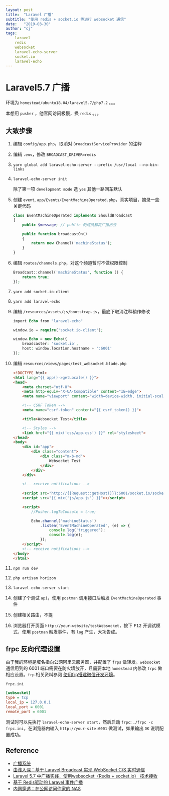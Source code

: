 ```yaml
---
layout: post
title:  "Laravel 广播"
subtitle: "使用 redis + socket.io 等进行 websocket 通信"
date:   "2019-03-30"
author: "cj"
tags:
    laravel
    redis
    websocket
    laravel-echo-server
    socket.io
    laravel-echo
---
```


# Laravel5.7 广播

环境为 `homestead/ubuntu18.04/laravel5.7/php7.2` 。。。

本想用 `pusher` ，他官网访问极慢，换 `redis` 。。。

## 大致步骤

1. 编辑 `config/app.php`，取消对 `BroadcastServiceProvider` 的注释
2. 编辑 `.env`，修改 `BROADCAST_DRIVER=redis`
3. `yarn global add laravel-echo-server --prefix /usr/local --no-bin-links`
4. `laravel-echo-server init`

    除了第一项 `development mode` 选 `yes` 其他一路回车默认
5. 创建 `event`, `app/Events/EventMachineOperated.php`，真实项目，摘录一些关键代码
    ```php
    class EventMachineOperated implements ShouldBroadcast
    {
        public $message; // public 的成员都将广播出去

        public function broadcastOn()
        {
            return new Channel('machineStatus');
        }
    }
    ```
6. 编辑 `routes/channels.php`，对这个频道暂时不做权限控制
    ```php
    Broadcast::channel('machineStatus', function () {
        return true;
    });
    ```
7. `yarn add socket.io-client`
8. `yarn add laravel-echo`
9. 编辑 `/resources/assets/js/bootstrap.js`，最底下取消注释稍作修改

    ```php
    import Echo from "laravel-echo"

    window.io = require('socket.io-client');

    window.Echo = new Echo({
        broadcaster: 'socket.io',
        host: window.location.hostname + ':6001'
    });
    ```
10. 编辑 `resources/views/pages/test_websocket.blade.php`
    ```html
    <!DOCTYPE html>
    <html lang="{{ app()->getLocale() }}">
    <head>
        <meta charset="utf-8">
        <meta http-equiv="X-UA-Compatible" content="IE=edge">
        <meta name="viewport" content="width=device-width, initial-scale=1">

        <!-- CSRF Token -->
        <meta name="csrf-token" content="{{ csrf_token() }}">

        <title>Websocket Test</title>

        <!-- Styles -->
        <link href="{{ mix('css/app.css') }}" rel="stylesheet">
    </head>
    <body>
        <div id="app">
            <div class="content">
                <div class="m-b-md">
                    Websocket Test
                </div>
            </div>
        </div>

        <!-- receive notifications -->
        
        <script src="http://{{Request::getHost()}}:6001/socket.io/socket.io.js"></script>
        <script src="{{ mix('js/app.js') }}"></script>

        <script>
            //Pusher.logToConsole = true;

            Echo.channel('machineStatus')
                .listen('EventMachineOperated', (e) => {
                    console.log('triggered');
                    console.log(e);
                });
        </script>
        <!-- receive notifications -->
    </body>
    </html>
    ```

11. `npm run dev`
12. `php artisan horizon`
13. `laravel-echo-server start`
14. 创建了个测试 `api`，使用 `postman` 调用接口后触发 `EventMachineOperated` 事件
15. 创建相关路由，不提
16. 浏览器打开页面 `http://your-website/testWebsocket`，按下 <kbd>F12</kbd> 开调试模式，使用 `postman` 触发事件，有 `log` 产生，大功告成。

## frpc 反向代理设置

由于我的环境是域名指向公网阿里云服务器，并配置了 `frps` 做转发。`websocket` 通信用到的 6001 端口需要在防火墙放开，且需要本地 `homestead` 内修改 `frpc` 做相应设置。`frp` 相关资料参阅 [使用frp搭建微信开发环境](http://wangyapeng.me/2019/02/25/build-local-wechat-dev-env-with-frp/)。

`frpc.ini`

```ini
[websocket]
type = tcp
local_ip = 127.0.0.1
local_port = 6001
remote_port = 6001
```

测试时可以先执行 `laravel-echo-server start`，然后启动 `frpc`: `./frpc -c frpc.ini`，在浏览器内输入 `http://your-site:6001` 做测试，如果输出 `OK` 说明配置成功。

## Reference

- [广播系统](https://learnku.com/docs/laravel/5.7/broadcasting/2277)
- [由浅入深：基于 Laravel Broadcast 实现 WebSocket C/S 实时通信](https://laravelacademy.org/post/8559.html)
- [Laravel 5.7 中广播实践，使用websocket（Redis + socket.io） 技术接收](https://yq.aliyun.com/articles/667300#)
- [基于 Redis驱动的 Laravel 事件广播](https://www.ctolib.com/topics-130749.html)
- [内网穿透：在公网访问你家的 NAS](https://zhuanlan.zhihu.com/p/57477087)